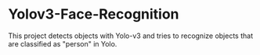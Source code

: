 # Yolov3-Face-Recognition
This project detects objects with Yolo-v3 and tries to recognize objects that are classified as "person" in Yolo. 
